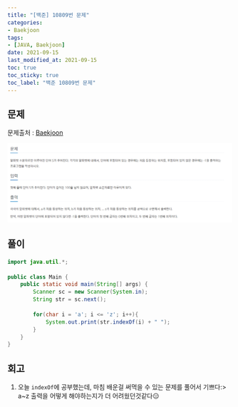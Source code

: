 ```yaml
---
title: "[백준] 10809번 문제"
categories:
- Baekjoon
tags: 
- [JAVA, Baekjoon]
date: 2021-09-15
last_modified_at: 2021-09-15
toc: true
toc_sticky: true
toc_label: "백준 10809번 문제"
---
```


## 문제

문제출처 : [Baekjoon][Baekjoon]

[Baekjoon]: https://www.acmicpc.net/problem/10809

![img](/image/bj_10809.PNG)

## 풀이
```java
import java.util.*;

public class Main {
    public static void main(String[] args) {
        Scanner sc = new Scanner(System.in);
        String str = sc.next();

        for(char i = 'a'; i <= 'z'; i++){
            System.out.print(str.indexOf(i) + " ");
        }
    }
}
```

## 회고

1. 오늘 `indexOf`에 공부했는데, 마침 배운걸 써먹을 수 있는 문제를 풀어서 기쁘다:> a~z 출력을 어떻게 해야하는지가 더 어려웠던것같다😑


